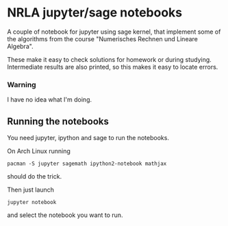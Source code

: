 # NRLA jupyter/sage notebooks

A couple of notebook for jupyter using sage kernel, that implement some of the
algorithms from the course "Numerisches Rechnen und Lineare Algebra".

These make it easy to check solutions for homework or during studying.
Intermediate results are also printed, so this makes it easy to locate errors.


### Warning

I have no idea what I'm doing.


## Running the notebooks

You need jupyter, ipython and sage to run the notebooks.

On Arch Linux running

    pacman -S jupyter sagemath ipython2-notebook mathjax

should do the trick.

Then just launch

    jupyter notebook

and select the notebook you want to run.
